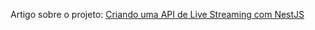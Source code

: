 Artigo sobre o projeto: [Criando uma API de Live Streaming com NestJS](https://dev.to/andersonzero0/criando-uma-api-de-live-streaming-com-nestjs-18n0)
